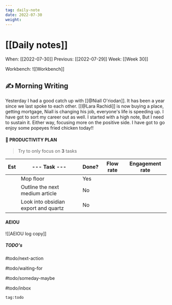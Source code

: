 ```yaml
---
tag: daily-note
date: 2022-07-30
weight:
---
```


# [[Daily notes]]
When: [[2022-07-30]]
Previous: [[2022-07-29]]
Week: [[Week 30]]

Workbench: ![[Workbench]]

## ✍️ Morning Writing
Yesterday I had a good catch up with [[@Niall O'riodan]]. It has been a year since we last spoke to each other. [[@Lara Rachidi]] is now buying a place, getting mortgage, Niall is changing his job, everyone's life is speeding up. I have got to sort my career out as well. I started with a high note, But I need to sustain it. Either way, focusing more on the positive side. I have got to go enjoy some popeyes fried chicken today!!

#### 👑 PRODUCTIVITY PLAN
> Try to only focus on **3** tasks

| Est | --- Task ---                         | Done? | Flow rate | Engagement rate |
| --- | ------------------------------------ | ----- | --------- | --------------- |
|     | Mop floor                            | Yes   |           |                 |
|     | Outline the next medium article      | No    |           |                 |
|     | Look into obsidian export and quartz | No    |           |                 |

#### AEIOU

![[AEIOU log copy]]

##### TODO's

#todo/next-action

#todo/waiting-for

#todo/someday-maybe

#todo/inbox


```query
tag:todo
```
